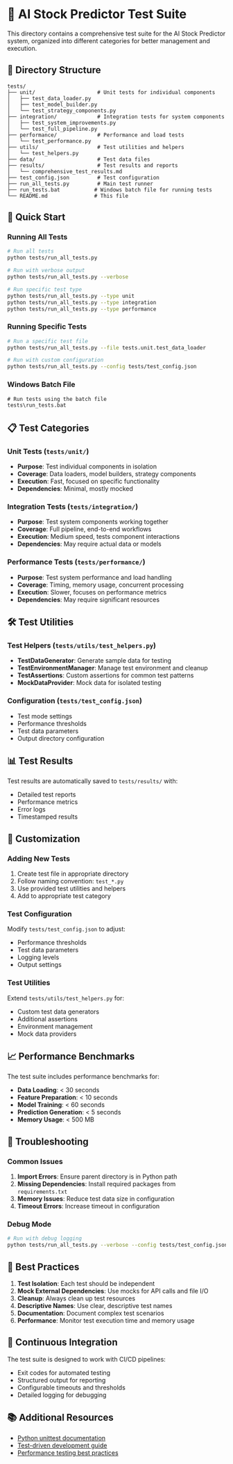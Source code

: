 # 🧪 AI Stock Predictor Test Suite

This directory contains a comprehensive test suite for the AI Stock Predictor system, organized into different categories for better management and execution.

## 📁 Directory Structure

```
tests/
├── unit/                    # Unit tests for individual components
│   ├── test_data_loader.py
│   ├── test_model_builder.py
│   └── test_strategy_components.py
├── integration/             # Integration tests for system components
│   ├── test_system_improvements.py
│   └── test_full_pipeline.py
├── performance/             # Performance and load tests
│   └── test_performance.py
├── utils/                   # Test utilities and helpers
│   └── test_helpers.py
├── data/                    # Test data files
├── results/                 # Test results and reports
│   └── comprehensive_test_results.md
├── test_config.json         # Test configuration
├── run_all_tests.py         # Main test runner
├── run_tests.bat           # Windows batch file for running tests
└── README.md               # This file
```

## 🚀 Quick Start

### Running All Tests
```bash
# Run all tests
python tests/run_all_tests.py

# Run with verbose output
python tests/run_all_tests.py --verbose

# Run specific test type
python tests/run_all_tests.py --type unit
python tests/run_all_tests.py --type integration
python tests/run_all_tests.py --type performance
```

### Running Specific Tests
```bash
# Run a specific test file
python tests/run_all_tests.py --file tests.unit.test_data_loader

# Run with custom configuration
python tests/run_all_tests.py --config tests/test_config.json
```

### Windows Batch File
```cmd
# Run tests using the batch file
tests\run_tests.bat
```

## 📋 Test Categories

### Unit Tests (`tests/unit/`)
- **Purpose**: Test individual components in isolation
- **Coverage**: Data loaders, model builders, strategy components
- **Execution**: Fast, focused on specific functionality
- **Dependencies**: Minimal, mostly mocked

### Integration Tests (`tests/integration/`)
- **Purpose**: Test system components working together
- **Coverage**: Full pipeline, end-to-end workflows
- **Execution**: Medium speed, tests component interactions
- **Dependencies**: May require actual data or models

### Performance Tests (`tests/performance/`)
- **Purpose**: Test system performance and load handling
- **Coverage**: Timing, memory usage, concurrent processing
- **Execution**: Slower, focuses on performance metrics
- **Dependencies**: May require significant resources

## 🛠️ Test Utilities

### Test Helpers (`tests/utils/test_helpers.py`)
- **TestDataGenerator**: Generate sample data for testing
- **TestEnvironmentManager**: Manage test environment and cleanup
- **TestAssertions**: Custom assertions for common test patterns
- **MockDataProvider**: Mock data for isolated testing

### Configuration (`tests/test_config.json`)
- Test mode settings
- Performance thresholds
- Test data parameters
- Output directory configuration

## 📊 Test Results

Test results are automatically saved to `tests/results/` with:
- Detailed test reports
- Performance metrics
- Error logs
- Timestamped results

## 🔧 Customization

### Adding New Tests
1. Create test file in appropriate directory
2. Follow naming convention: `test_*.py`
3. Use provided test utilities and helpers
4. Add to appropriate test category

### Test Configuration
Modify `tests/test_config.json` to adjust:
- Performance thresholds
- Test data parameters
- Logging levels
- Output settings

### Test Utilities
Extend `tests/utils/test_helpers.py` for:
- Custom test data generators
- Additional assertions
- Environment management
- Mock data providers

## 📈 Performance Benchmarks

The test suite includes performance benchmarks for:
- **Data Loading**: < 30 seconds
- **Feature Preparation**: < 10 seconds
- **Model Training**: < 60 seconds
- **Prediction Generation**: < 5 seconds
- **Memory Usage**: < 500 MB

## 🐛 Troubleshooting

### Common Issues
1. **Import Errors**: Ensure parent directory is in Python path
2. **Missing Dependencies**: Install required packages from `requirements.txt`
3. **Memory Issues**: Reduce test data size in configuration
4. **Timeout Errors**: Increase timeout in configuration

### Debug Mode
```bash
# Run with debug logging
python tests/run_all_tests.py --verbose --config tests/test_config.json
```

## 📝 Best Practices

1. **Test Isolation**: Each test should be independent
2. **Mock External Dependencies**: Use mocks for API calls and file I/O
3. **Cleanup**: Always clean up test resources
4. **Descriptive Names**: Use clear, descriptive test names
5. **Documentation**: Document complex test scenarios
6. **Performance**: Monitor test execution time and memory usage

## 🔄 Continuous Integration

The test suite is designed to work with CI/CD pipelines:
- Exit codes for automated testing
- Structured output for reporting
- Configurable timeouts and thresholds
- Detailed logging for debugging

## 📚 Additional Resources

- [Python unittest documentation](https://docs.python.org/3/library/unittest.html)
- [Test-driven development guide](https://en.wikipedia.org/wiki/Test-driven_development)
- [Performance testing best practices](https://en.wikipedia.org/wiki/Performance_testing)
